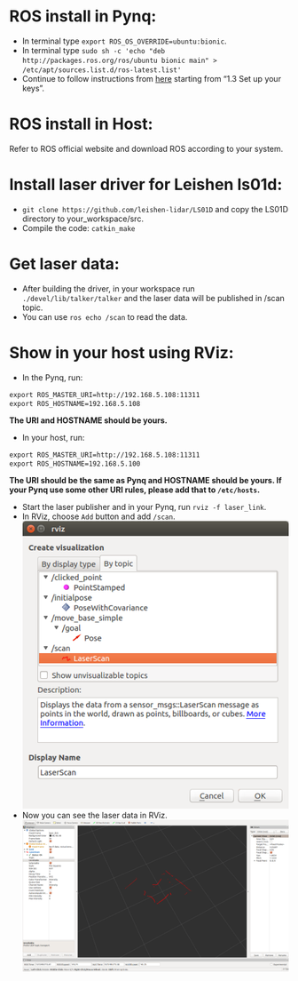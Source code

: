 <!--
 * @Author: Sauron Wu
 * @GitHub: wutianze
 * @Email: 1369130123qq@gmail.com
 * @Date: 2019-10-28 15:12:00
 * @LastEditors: Sauron Wu
 * @LastEditTime: 2019-10-31 14:54:59
 * @Description: 
 -->
# ROS install in Pynq:
- In terminal type `export ROS_OS_OVERRIDE=ubuntu:bionic`.
- In terminal type `sudo sh -c 'echo "deb http://packages.ros.org/ros/ubuntu bionic main" > /etc/apt/sources.list.d/ros-latest.list'`
- Continue to follow instructions from [here](http://wiki.ros.org/melodic/Installation/Ubuntu) starting from “1.3 Set up your keys”.

# ROS install in Host:
Refer to ROS official website and download ROS according to your system.

#  Install laser driver for Leishen ls01d:
- `git clone https://github.com/leishen-lidar/LS01D` and copy the LS01D directory to your_workspace/src.
- Compile the code: `catkin_make`

# Get laser data:
- After building the driver, in your workspace run `./devel/lib/talker/talker` and the laser data will be published in /scan topic.
- You can use `ros echo /scan` to read the data.

# Show in your host using RViz:
- In the Pynq, run:
```shell
export ROS_MASTER_URI=http://192.168.5.108:11311
export ROS_HOSTNAME=192.168.5.108
```
**The URI and HOSTNAME should be yours.**
- In your host, run:
```shell
export ROS_MASTER_URI=http://192.168.5.108:11311
export ROS_HOSTNAME=192.168.5.100
```
**The URI should be the same as Pynq and HOSTNAME should be yours. If your Pynq use some other URI rules, please add that to `/etc/hosts`.**
- Start the laser publisher and in your Pynq, run `rviz -f laser_link`.
- In RViz, choose `Add` button and add `/scan`.
![Add the topic](./rviz_add_scan.png)
- Now you can see the laser data in RViz.
![Laser Data](./laser.png)